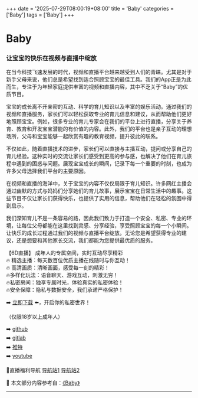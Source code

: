 +++
date = '2025-07-29T08:00:19+08:00'
title = 'Baby'
categories = ['Baby']
tags = ['Baby']
+++

# Baby

### 让宝宝的快乐在视频与直播中绽放

在当今科技飞速发展的时代，视频和直播平台越来越受到人们的青睐。尤其是对于新手父母来说，他们总是希望找到适合照顾宝宝的最佳工具。我们的App正是为此而生，专注于为年轻家庭提供丰富的视频和直播内容，其中不乏关于“Baby”的优质节目。

宝宝的成长离不开亲密的互动、科学的育儿知识以及丰富的娱乐活动。通过我们的视频和直播服务，家长们可以轻松获取专业的育儿信息和建议，从而帮助他们更好地照顾宝宝。例如，很多专业的育儿专家会在我们的平台上进行直播，分享关于养育、教育和开发宝宝潜能的有价值的内容。此外，我们的平台也是亲子互动的理想场所，父母和宝宝能够一起欣赏有趣的教育视频，提升彼此的联系。

不仅如此，随着直播技术的进步，家长们可以直接与主播互动，提问或分享自己的育儿经验。这种实时的交流让家长们感受到更高的参与感，也解决了他们在育儿旅程中遇到的困惑与问题。展现宝宝成长的瞬间，记录下每一个重要的时刻，也成为许多父母选择我们平台的主要原因。

在视频和直播的海洋中，关于宝宝的内容不仅仅局限于育儿知识。许多网红主播会通过幽默的方式与妈妈们分享她们的育儿故事，展示宝宝在日常生活中的趣事。这些节目不仅让家长们获得快乐，也提供了实用的信息，帮助他们在轻松的氛围中得到启示。

我们深知育儿不是一条容易的路，因此我们致力于打造一个安全、私密、专业的环境，让每位父母都能在这里找到灵感、分享经验，享受照顾宝宝的每一个小瞬间。让快乐的成长过程通过我们的视频与直播平台绽放。无论您是希望获得专业的建议，还是想要和其他家长交流，我们都能为您提供最优质的服务。

【6D直播】
成年人的专属空间，实时互动尽享精彩  
🔥 精选主播：每天数百位优质主播在线随时与你互动！  
🔥 高清画质：清晰画面，感受每一刻的精彩！  
🔥多样化玩法：语音聊天、游戏互动，刺激无穷！  
🔥私密房间：独享专属时光，体验真实的私密体验！  
🔥安全保障：隐私与数据安全，我们承诺严格保护！  

➡️ [立即下载](https://down123.s3.ap-east-1.amazonaws.com/down/down.html?channelCode=blog) ⬅️，开启你的私密世界！

（仅限18岁以上成年人）

➡️ [github](https://aldult-live.github.io/)  
➡️ [gitlab](https://seo-09598d.gitlab.io/)  
➡️ [推特](https://x.com/wegame33)  
➡️ [youtube](https://www.youtube.com/@6Dlive)  

🔞直播福利导航 [导航站1](https://webstack-86085a.gitlab.io/) [导航站2](https://onlygit123-2.github.io/)


📘 本文部分内容参考自：[《Baby》](https://github.com/fqsq25/fq)

---

